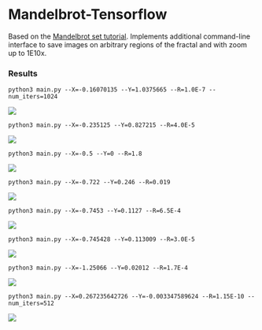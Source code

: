 # Mandelbrot-Tensorflow

Based on the [Mandelbrot set tutorial](https://www.tensorflow.org/tutorials/mandelbrot). Implements additional command-line interface to save images on arbitrary regions of the fractal and with zoom up to 1E10x.

### Results

`python3 main.py --X=-0.16070135 --Y=1.0375665 --R=1.0E-7 --num_iters=1024`

![](https://github.com/KellerJordan/Mandelbrot-Tensorflow/blob/master/samples/mandelbrot_-0.160701-1.037567-0.000000.png)

`python3 main.py --X=-0.235125 --Y=0.827215 --R=4.0E-5`

![](https://github.com/KellerJordan/Mandelbrot-Tensorflow/blob/master/samples/mandelbrot_-0.235125-0.827215-0.000040.png)

`python3 main.py --X=-0.5 --Y=0 --R=1.8`

![](https://github.com/KellerJordan/Mandelbrot-Tensorflow/blob/master/samples/mandelbrot_-0.500000-0.000000-1.800000.png)

`python3 main.py --X=-0.722 --Y=0.246 --R=0.019`

![](https://github.com/KellerJordan/Mandelbrot-Tensorflow/blob/master/samples/mandelbrot_-0.722000-0.246000-0.019000.png)

`python3 main.py --X=-0.7453 --Y=0.1127 --R=6.5E-4`

![](https://github.com/KellerJordan/Mandelbrot-Tensorflow/blob/master/samples/mandelbrot_-0.745300-0.112700-0.000650.png)

`python3 main.py --X=-0.745428 --Y=0.113009 --R=3.0E-5`

![](https://github.com/KellerJordan/Mandelbrot-Tensorflow/blob/master/samples/mandelbrot_-0.745428-0.113009-0.000030.png)

`python3 main.py --X=-1.25066 --Y=0.02012 --R=1.7E-4`

![](https://github.com/KellerJordan/Mandelbrot-Tensorflow/blob/master/samples/mandelbrot_-1.250660-0.020120-0.000170.png)

`python3 main.py --X=0.267235642726 --Y=-0.003347589624 --R=1.15E-10 --num_iters=512`

![](https://github.com/KellerJordan/Mandelbrot-Tensorflow/blob/master/samples/mandelbrot_0.267236--0.003348-0.000000.png)
